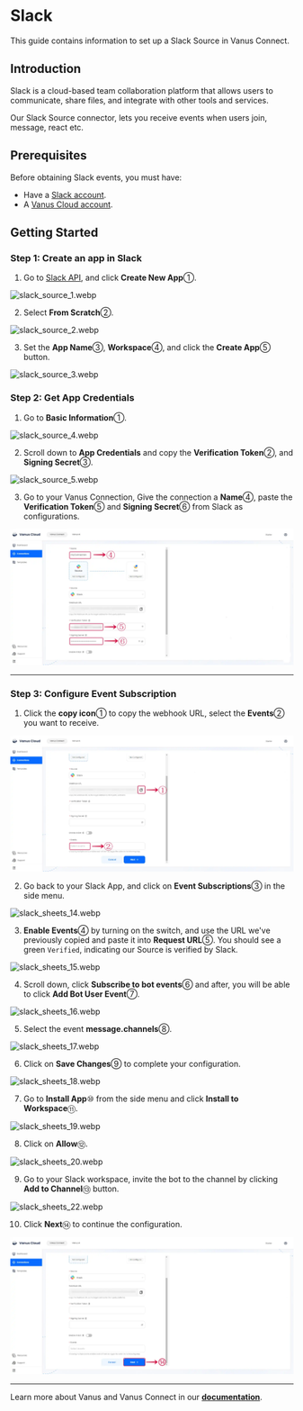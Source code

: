 # Slack

This guide contains information to set up a Slack Source in Vanus Connect.

## Introduction

Slack is a cloud-based team collaboration platform that allows users to communicate, share files, and integrate with other tools and services.

Our Slack Source connector, lets you receive events when users join, message, react etc.

## Prerequisites

Before obtaining Slack events, you must have:
- Have a [Slack account](https://slack.com).
- A [Vanus Cloud account](https://cloud.vanus.ai).

## Getting Started

### Step 1: Create an app in Slack

1. Go to [Slack API](https://api.slack.com/apps), and click **Create New App**①.

![slack_source_1.webp](./images/slack_source_1.webp) 

2. Select **From Scratch**②.

![slack_source_2.webp](./images/slack_source_2.webp) 

3. Set the **App Name**③, **Workspace**④, and click the **Create App**⑤ button.

![slack_source_3.webp](./images/slack_source_3.webp) 

### Step 2: Get App Credentials

1. Go to **Basic Information**①.

![slack_source_4.webp](./images/slack_source_4.webp) 

2. Scroll down to **App Credentials** and copy the **Verification Token**②, and **Signing Secret**③.

![slack_source_5.webp](./images/slack_source_5.webp) 

3. Go to your Vanus Connection, Give the connection a **Name**④, paste the **Verification Token**⑤ and **Signing Secret**⑥ from Slack as configurations.

![slack_source_6.webp](./images/slack_source_6.webp) 

---

### Step 3: Configure Event Subscription

1. Click the **copy icon**① to copy the webhook URL, select the **Events**② you want to receive. 

![slack_source_7.webp](./images/slack_source_7.webp) 

2. Go back to your Slack App, and click on **Event Subscriptions**③ in the side menu.

![slack_sheets_14.webp](./images/slack_sheets_14.webp)

3. **Enable Events**④ by turning on the switch, and use the URL we've previously copied and paste it into **Request URL**⑤. You should see a green `Verified`, indicating our Source is verified by Slack.

![slack_sheets_15.webp](./images/slack_sheets_15.webp)

4. Scroll down, click **Subscribe to bot events**⑥ and after, you will be able to click **Add Bot User Event**⑦.

![slack_sheets_16.webp](./images/slack_sheets_16.webp)

5. Select the event **message.channels**⑧.

![slack_sheets_17.webp](./images/slack_sheets_17.webp)

6. Click on **Save Changes**⑨ to complete your configuration.

![slack_sheets_18.webp](./images/slack_sheets_18.webp)

7. Go to **Install App**⑩ from the side menu and click **Install to Workspace**⑪.

![slack_sheets_19.webp](./images/slack_sheets_19.webp)

8. Click on **Allow**⑫.

![slack_sheets_20.webp](./images/slack_sheets_20.webp)

9. Go to your Slack workspace, invite the bot to the channel by clicking **Add to Channel**⑬ button.

![slack_sheets_22.webp](./images/slack_sheets_22.webp)

10. Click **Next**⑭ to continue the configuration.

![slack_source_8.webp](./images/slack_source_8.webp) 

---

Learn more about Vanus and Vanus Connect in our [**documentation**](https://docs.vanus.ai).

